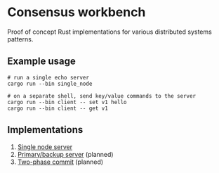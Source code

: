 # Consensus workbench
Proof of concept Rust implementations for various distributed systems patterns.

## Example usage

    # run a single echo server
    cargo run --bin single_node

    # on a separate shell, send key/value commands to the server
    cargo run --bin client -- set v1 hello
    cargo run --bin client -- get v1

## Implementations

1. [Single node server](single_node)
1. [Primary/backup server](primary_backup) (planned)
1. [Two-phase commit](two_phase_commit) (planned)
